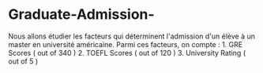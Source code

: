 # Graduate-Admission-
Nous allons étudier les facteurs qui déterminent l'admission d'un élève à un master en université américaine.   Parmi ces facteurs, on compte :   1. GRE Scores ( out of 340 )  2. TOEFL Scores ( out of 120 )  3. University Rating ( out of 5 )  
